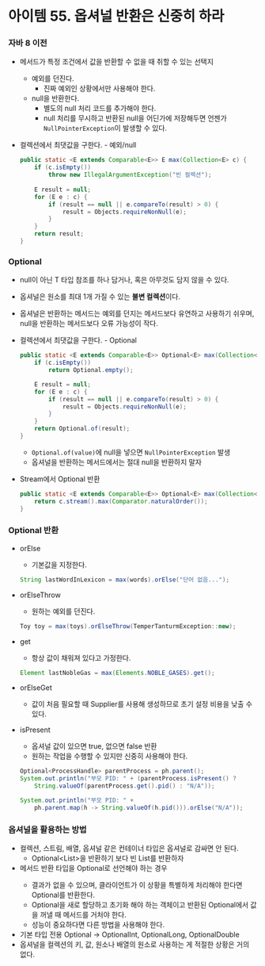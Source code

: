 # 아이템 55. 옵셔널 반환은 신중히 하라

### 자바 8 이전

- 메서드가 특정 조건에서 값을 반환할 수 없을 때 취할 수 있는 선택지
    - 예외를 던진다.
        - 진짜 예외인 상황에서만 사용해야 한다.
    - null을 반환한다.
        - 별도의 null 처리 코드를 추가해야 한다.
        - null 처리를 무시하고 반환된 null을 어딘가에 저장해두면 언젠가 `NullPointerException`이 발생할 수 있다.
- 컬렉션에서 최댓값을 구한다. - 예외/null

    ```java
    public static <E extends Comparable<E>> E max(Collection<E> c) {
        if (c.isEmpty())
            throw new IllegalArgumentException("빈 컬렉션");
        
        E result = null;
        for (E e : c) {
            if (result == null || e.compareTo(result) > 0) {
                result = Objects.requireNonNull(e);
            }
        }
        return result;
    }
    ```


### Optional<T>

- null이 아닌 T 타입 참조를 하나 담거나, 혹은 아무것도 담지 않을 수 있다.
- 옵셔널은 원소를 최대 1개 가질 수 있는 **불변 컬렉션**이다.
- 옵셔널은 반환하는 메서드는 예외를 던지는 메서드보다 유연하고 사용하기 쉬우며, null을 반환하는 메서드보다 오류 가능성이 작다.
- 컬렉션에서 최댓값을 구한다. - Optional

    ```java
    public static <E extends Comparable<E>> Optional<E> max(Collection<E> c) {
        if (c.isEmpty())
            return Optional.empty();
    
        E result = null;
        for (E e : c) {
            if (result == null || e.compareTo(result) > 0) {
                result = Objects.requireNonNull(e);
            }
        }
        return Optional.of(result);
    }
    ```

    - `Optional.of(value)`에 null을 넣으면 `NullPointerException` 발생
    - 옵셔널을 반환하는 메서드에서는 절대 null을 반환하지 말자
- Stream에서 Optional 반환

    ```java
    public static <E extends Comparable<E>> Optional<E> max(Collection<E> c) {
        return c.stream().max(Comparator.naturalOrder());
    }
    ```


### Optional 반환

- orElse
    - 기본값을 지정한다.

    ```java
    String lastWordInLexicon = max(words).orElse("단어 없음...");
    ```

- orElseThrow
    - 원하는 예외를 던진다.

    ```java
    Toy toy = max(toys).orElseThrow(TemperTanturmException::new);
    ```

- get
    - 항상 값이 채워져 있다고 가정한다.

    ```java
    Element lastNobleGas = max(Elements.NOBLE_GASES).get();
    ```

- orElseGet
    - 값이 처음 필요할 때 Supplier<T>를 사용해 생성하므로 초기 설정 비용을 낮출 수 있다.
- isPresent
    - 옵셔널 값이 있으면 true, 없으면 false 반환
    - 원하는 작업을 수행할 수 있지만 신중히 사용해야 한다.

    ```java
    Optional<ProcessHandle> parentProcess = ph.parent();
    System.out.println("부모 PID: " + (parentProcess.isPresent() ?
        String.valueOf(parentProcess.get().pid() : "N/A"));
    
    System.out.println("부모 PID: " + 
        ph.parent.map(h -> String.valueOf(h.pid())).orElse("N/A"));
    ```


### 옵셔널을 활용하는 방법

- 컬렉션, 스트림, 배열, 옵셔널 같은 컨테이너 타입은 옵셔널로 감싸면 안 된다.
    - Optional<List<T>>을 반환하기 보다 빈 List를 반환하자
- 메서드 반환 타입을 Optional<T>로 선언해야 하는 경우
    - 결과가 없을 수 있으며, 클라이언트가 이 상황을 특별하게 처리해야 한다면 Optional<T>를 반환한다.
    - Optional을 새로 할당하고 초기화 해야 하는 객체이고 반환된 Optional에서 값을 꺼낼 때 메서드를 거처야 한다.
    - 성능이 중요하다면 다른 방법을 사용해야 한다.
- 기본 타입 전용 Optional → OptionalInt, OptionalLong, OptionalDouble
- 옵셔널을 컬렉션의 키, 값, 원소나 배열의 원소로 사용하는 게 적절한 상황은 거의 없다.
